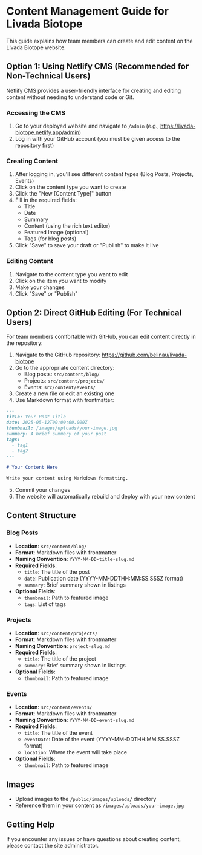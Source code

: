 # Content Management Guide for Livada Biotope

This guide explains how team members can create and edit content on the Livada Biotope website.

## Option 1: Using Netlify CMS (Recommended for Non-Technical Users)

Netlify CMS provides a user-friendly interface for creating and editing content without needing to understand code or Git.

### Accessing the CMS

1. Go to your deployed website and navigate to `/admin` (e.g., https://livada-biotope.netlify.app/admin)
2. Log in with your GitHub account (you must be given access to the repository first)

### Creating Content

1. After logging in, you'll see different content types (Blog Posts, Projects, Events)
2. Click on the content type you want to create
3. Click the "New [Content Type]" button
4. Fill in the required fields:
   - Title
   - Date
   - Summary
   - Content (using the rich text editor)
   - Featured Image (optional)
   - Tags (for blog posts)
5. Click "Save" to save your draft or "Publish" to make it live

### Editing Content

1. Navigate to the content type you want to edit
2. Click on the item you want to modify
3. Make your changes
4. Click "Save" or "Publish"

## Option 2: Direct GitHub Editing (For Technical Users)

For team members comfortable with GitHub, you can edit content directly in the repository:

1. Navigate to the GitHub repository: https://github.com/belinau/livada-biotope
2. Go to the appropriate content directory:
   - Blog posts: `src/content/blog/`
   - Projects: `src/content/projects/`
   - Events: `src/content/events/`
3. Create a new file or edit an existing one
4. Use Markdown format with frontmatter:

```markdown
---
title: Your Post Title
date: 2025-05-12T00:00:00.000Z
thumbnail: /images/uploads/your-image.jpg
summary: A brief summary of your post
tags:
  - tag1
  - tag2
---

# Your Content Here

Write your content using Markdown formatting.
```

5. Commit your changes
6. The website will automatically rebuild and deploy with your new content

## Content Structure

### Blog Posts

- **Location**: `src/content/blog/`
- **Format**: Markdown files with frontmatter
- **Naming Convention**: `YYYY-MM-DD-title-slug.md`
- **Required Fields**:
  - `title`: The title of the post
  - `date`: Publication date (YYYY-MM-DDTHH:MM:SS.SSSZ format)
  - `summary`: Brief summary shown in listings
- **Optional Fields**:
  - `thumbnail`: Path to featured image
  - `tags`: List of tags

### Projects

- **Location**: `src/content/projects/`
- **Format**: Markdown files with frontmatter
- **Naming Convention**: `project-slug.md`
- **Required Fields**:
  - `title`: The title of the project
  - `summary`: Brief summary shown in listings
- **Optional Fields**:
  - `thumbnail`: Path to featured image

### Events

- **Location**: `src/content/events/`
- **Format**: Markdown files with frontmatter
- **Naming Convention**: `YYYY-MM-DD-event-slug.md`
- **Required Fields**:
  - `title`: The title of the event
  - `eventDate`: Date of the event (YYYY-MM-DDTHH:MM:SS.SSSZ format)
  - `location`: Where the event will take place
- **Optional Fields**:
  - `thumbnail`: Path to featured image

## Images

- Upload images to the `/public/images/uploads/` directory
- Reference them in your content as `/images/uploads/your-image.jpg`

## Getting Help

If you encounter any issues or have questions about creating content, please contact the site administrator.
